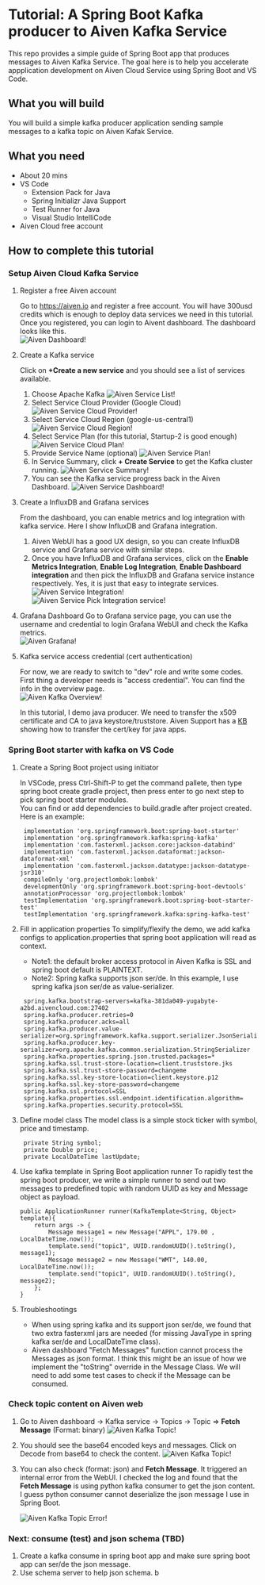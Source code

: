 # Tutorial: A Spring Boot Kafka producer to Aiven Kafka Service

This repo provides a simple guide of Spring Boot app that produces messages to Aiven Kafka Service.  The goal here is to help you accelerate appplication development on Aiven Cloud Service using Spring Boot and VS Code.

## What you will build

You will build a simple kafka producer application sending sample messages to a kafka topic on Aiven Kafak Service. 

## What you need

- About 20 mins
- VS Code
  - Extension Pack for Java
  - Spring Initializr Java Support
  - Test Runner for Java
  - Visual Studio IntelliCode
- Aiven Cloud free account

## How to complete this tutorial

### Setup Aiven Cloud Kafka Service
1. Register a free Aiven account

   Go to https://aiven.io and register a free account. You will have 300usd credits which is enough to deploy data services we need in this tutorial. Once you registered, you can login to Aivent dashboard. The dashboard looks like this.</br>
   ![Aiven Dashboard!](screenshots/aiven_kafka_service1.png)
2. Create a Kafka service

   Click on **+Create a new service** and you should see a list of services available.</br>
   1. Choose Apache Kafka
      ![Aiven Service List!](screenshots/aiven_kafka_service2.png)
   2. Select Service Cloud Provider (Google Cloud)
      ![Aiven Service Cloud Provider!](screenshots/aiven_kafka_service3.png)
   3. Select Service Cloud Region (google-us-central1)
      ![Aiven Service Cloud Region!](screenshots/aiven_kafka_service4.png)
   4. Select Service Plan (for this tutorial, Startup-2 is good enough)
      ![Aiven Service Cloud Plan!](screenshots/aiven_kafka_service5.png)
   5. Provide Service Name (optional)
      ![Aiven Service Plan!](screenshots/aiven_kafka_service6.png)
   6. In Service Summary, click **+ Create Service** to get the Kafka cluster running.
      ![Aiven Service Summary!](screenshots/aiven_kafka_service7.png)
   7. You can see the Kafka service progress back in the Aiven Dashboard.
      ![Aiven Service Dashboard!](screenshots/aiven_kafka_service8.png)

3. Create a InfluxDB and Grafana services

   From the dashboard, you can enable metrics and log integration with kafka service. Here I show InfluxDB and Grafana integration.

   1. Aiven WebUI has a good UX design, so you can create InfluxDB service and Grafana service with similar steps.
   2. Once you have InfluxDB and Grafana services, click on the **Enable Metrics Integration**, **Enable Log Integration**,  **Enable Dashboard integration** and then pick the InfluxDB and Grafana service instance respectively. Yes, it is just that easy to integrate services.
   ![Aiven Service Integration!](screenshots/aiven_kafka_metrics1.png)
   ![Aiven Service Pick Integration service!](screenshots/aiven_kafka_metrics2.png)

4. Grafana Dashboard
   Go to Grafana service page, you can use the username and credential to login Grafana WebUI and check the Kafka metrics. </br>
   ![Aiven Grafana!](screenshots/aiven_grafana.png)

5. Kafka service access credential (cert authentication)

   For now, we are ready to switch to "dev" role and write some codes. First thing a developer needs is "access credential". You can find the info in the overview page.</br>
   ![Aiven Kafka Overview!](screenshots/aiven_kafka_overview.png)
   
   In this tutorial, I demo java producer. We need to transfer the x509 certificate and CA to java keystore/truststore. Aiven Support has a [KB](https://developer.aiven.io/docs/products/kafka/howto/keystore-truststore) showing how to transfer the cert/key for java apps. 
### Spring Boot starter with kafka on VS Code

1. Create a Spring Boot project using initiator

   In VSCode, press Ctrl-Shift-P to get the command pallete, then type spring boot create gradle project, then press enter to go next step to pick spring boot starter modules. </br>
   You can find or add dependencies to build.gradle after project created. Here is an example: </br>
   ```
    implementation 'org.springframework.boot:spring-boot-starter'
	implementation 'org.springframework.kafka:spring-kafka'
	implementation 'com.fasterxml.jackson.core:jackson-databind'
	implementation 'com.fasterxml.jackson.dataformat:jackson-dataformat-xml'
	implementation 'com.fasterxml.jackson.datatype:jackson-datatype-jsr310'
	compileOnly 'org.projectlombok:lombok'
	developmentOnly 'org.springframework.boot:spring-boot-devtools'
	annotationProcessor 'org.projectlombok:lombok'
	testImplementation 'org.springframework.boot:spring-boot-starter-test'
	testImplementation 'org.springframework.kafka:spring-kafka-test'
   ```

2. Fill in application properties
   To simplify/flexify the demo, we add kafka configs to application.properties that spring boot application will read as context. </br>
   * Note1: the default broker access protocol in Aiven Kafka is SSL and spring boot default is PLAINTEXT.
   * Note2: Spring kafka supports json ser/de. In this example, I use spring kafka json ser/de as value-serializer. 

   ```
    spring.kafka.bootstrap-servers=kafka-381da049-yugabyte-a2bd.aivencloud.com:27402
    spring.kafka.producer.retries=0
    spring.kafka.producer.acks=all
    spring.kafka.producer.value-serializer=org.springframework.kafka.support.serializer.JsonSerializer
    spring.kafka.producer.key-serializer=org.apache.kafka.common.serialization.StringSerializer
    spring.kafka.properties.spring.json.trusted.packages=*
    spring.kafka.ssl.trust-store-location=client.truststore.jks
    spring.kafka.ssl.trust-store-password=changeme
    spring.kafka.ssl.key-store-location=client.keystore.p12
    spring.kafka.ssl.key-store-password=changeme
    spring.kafka.ssl.protocol=SSL
    spring.kafka.properties.ssl.endpoint.identification.algorithm=
    spring.kafka.properties.security.protocol=SSL
   ```

3. Define model class
   The model class is a simple stock ticker with symbol, price and timestamp.

   ```
    private String symbol;
    private Double price;
    private LocalDateTime lastUpdate;
   ```

4. Use kafka template in Spring Boot application runner
   To rapidly test the spring boot producer, we write a simple runner to send out two messages to predefined topic with random UUID as key and Message object as payload.

    ```
	public ApplicationRunner runner(KafkaTemplate<String, Object> template){
		return args -> {
			Message message1 = new Message("APPL", 179.00 , LocalDateTime.now());
			template.send("topic1", UUID.randomUUID().toString(), message1);
			Message message2 = new Message("WMT", 140.00, LocalDateTime.now());
			template.send("topic1", UUID.randomUUID().toString(), message2);
		};
	}
    ```

5. Troubleshootings
   - When using spring kafka and its support json ser/de, we found that two extra fasterxml jars are needed (for missing JavaType in spring kafka ser/de and LocalDateTime class).</br>
   - Aiven dashboard "Fetch Messages" function cannot process the Messages as json format. I think this might be an issue of how we implement the "toString" override in the Message Class. We will need to add some test cases to check if the Message can be consumed. 


### Check topic content on Aiven web

1. Go to Aiven dashboard -> Kafka service -> Topics -> Topic => **Fetch Message** (Format: binary)
   ![Aiven Kafka Topic!](screenshots/aiven_kafka_topics1.png)

2. You should see the base64 encoded keys and messages. Click on Decode from base64 to check the content.
![Aiven Kafka Topic!](screenshots/aiven_kafka_topics2.png)

3. You can also check (format: json) and **Fetch Message**. It triggered an internal error from the WebUI. I checked the log and found that the **Fetch Message** is using python kafka consumer to get the json content. I guess python consumer cannot deserialize the json message I use in Spring Boot.

   ![Aiven Kafka Topic Error!](screenshots/aiven_kafka_topics2_error.png)

### Next: consume (test) and json schema (TBD)

1. Create a kafka consume in spring boot app and make sure spring boot app can ser/de the json message.
2. Use schema server to help json schema.
b